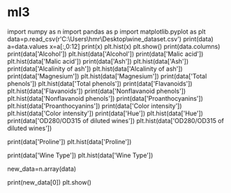 # ml3
import numpy as n
import pandas as p
import matplotlib.pyplot as plt
data=p.read_csv(r'C:\Users\hmr\Desktop\wine_dataset.csv')
print(data)
a=data.values
x=a[:,0:12]
print(x)
plt.hist(x)
plt.show()
print(data.columns)
print(data['Alcohol'])
plt.hist(data['Alcohol'])
print(data['Malic acid'])
plt.hist(data['Malic acid'])
print(data['Ash'])
plt.hist(data['Ash'])
print(data['Alcalinity of ash'])
plt.hist(data['Alcalinity of ash'])
print(data['Magnesium'])
plt.hist(data['Magnesium'])
print(data['Total phenols'])
plt.hist(data['Total phenols'])
print(data['Flavanoids'])
plt.hist(data['Flavanoids'])
print(data['Nonflavanoid phenols'])
plt.hist(data['Nonflavanoid phenols'])
print(data['Proanthocyanins'])
plt.hist(data['Proanthocyanins'])
print(data['Color intensity'])
plt.hist(data['Color intensity'])
print(data['Hue'])
plt.hist(data['Hue'])
print(data['OD280/OD315 of diluted wines'])
plt.hist(data['OD280/OD315 of diluted wines'])

print(data['Proline'])
plt.hist(data['Proline'])

print(data['Wine Type'])
plt.hist(data['Wine Type'])

new_data=n.array(data)

print(new_data[0])
plt.show()
